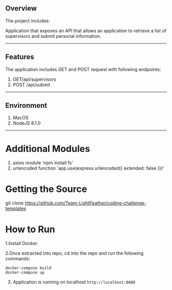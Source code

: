 ## Overview

The project includes:

Application that exposes an API that allows an application to retrieve a list of supervisors and
submit personal information.

---

## Features

The application includes GET and POST request with following endpoints:

1. GET/api/supervisors
2. POST /api/submit

---

## Environment

1. MacOS
2. NodeJS 8.1.0

---

# Additional Modules

1. axios module 'npm install fs'
2. urlencoded function 'app.use(express.urlencoded({ extended: false }))'

# Getting the Source

git clone https://github.com/Team-LightFeather/coding-challenge-templates

# How to Run

1.Install Docker.

2.Once extracted into repo, cd into the repo and run the following commands:

```
docker-compose build
docker-compose up
```

3. Application is running on localhost `http://localhost:8080`
